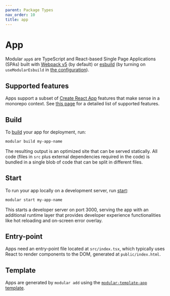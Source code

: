 ```yaml
---
parent: Package Types
nav_order: 10
title: app
---
```


# App

Modular `app`s are TypeScript and React-based Single Page Applications (SPAs)
built with [Webpack v5](https://webpack.js.org/) (by default) or
[esbuild](https://esbuild.github.io/) (by turning on `useModularEsbuild` in
[the configuration](../configuration.md)).

## Supported features

Apps support a subset of [Create React App](https://create-react-app.dev/)
features that make sense in a monorepo context. See
[this page](../concepts/supported-cra.md) for a detailed list of supported
features.

## Build

To [build](../commands/build.md) your app for deployment, run:

```bash
modular build my-app-name
```

The resulting output is an optimized site that can be served statically. All
code (files in `src` plus external dependencies required in the code) is bundled
in a single blob of code that can be split in different files.

## Start

To run your app locally on a development server, run
[start](../commands/start.md):

```bash
modular start my-app-name
```

This starts a developer server on port 3000, serving the app with an additional
runtime layer that provides developer experience functionalities like hot
reloading and on-screen error overlay.

## Entry-point

Apps need an entry-point file located at `src/index.tsx`, which typically uses
React to render components to the DOM, generated at `public/index.html`.

## Template

Apps are generated by `modular add` using the
[`modular-template-app`](https://github.com/jpmorganchase/modular/tree/main/packages/modular-template-app)
[template](./template.md).
